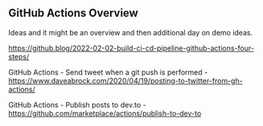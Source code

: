 ## GitHub Actions Overview

Ideas and it might be an overview and then additional day on demo ideas. 

https://github.blog/2022-02-02-build-ci-cd-pipeline-github-actions-four-steps/

GitHub Actions - Send tweet when a git push is performed - https://www.daveabrock.com/2020/04/19/posting-to-twitter-from-gh-actions/ 

GitHub Actions - Publish posts to dev.to - https://github.com/marketplace/actions/publish-to-dev-to 